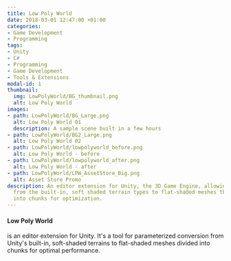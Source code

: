 ```yaml
---
title: Low Poly World
date: 2018-03-01 12:47:00 +01:00
categories:
- Game Development
- Programming
tags:
- Unity
- C#
- Programming
- Game Development
- Tools & Extensions
modal-id: 1
thumbnail:
  img: LowPolyWorld/BG_thumbnail.png
  alt: Low Poly World
images:
- path: LowPolyWorld/BG_Large.png
  alt: Low Poly World 01
  description: A sample scene built in a few hours
- path: LowPolyWorld/BG2_Large.png
  alt: Low Poly World 02
- path: LowPolyWorld/lowpolyworld_before.png
  alt: Low Poly World - before
- path: LowPolyWorld/lowpolyworld_after.png
  alt: Low Poly World - after
- path: LowPolyWorld/LPW_AssetStore_Big.png
  alt: Asset Store Promo
description: An editor extension for Unity, the 3D Game Engine, allowing fast conversion
  from the built-in, soft shaded terrain types to flat-shaded meshes that are divided
  into chunks for optimization.
---
```


#### Low Poly World
is an editor extension for Unity. It's a tool for parameterized conversion from Unity's built-in, soft-shaded terrains to flat-shaded meshes divided into chunks for optimal performance.
